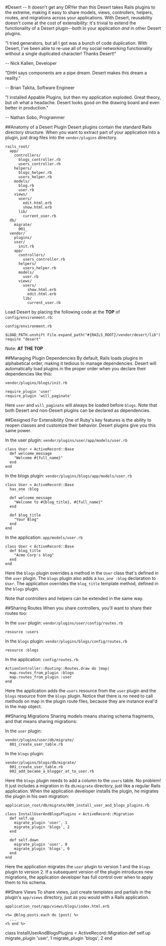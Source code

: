 #Desert -- It doesn't get any DRYer than this
Desert takes Rails plugins to the extreme, making it easy to share models, views, controllers, helpers, routes, and migrations across your applications. With Desert, reusability doesn't come at the cost of extensibility: it's trivial to extend the functionality of a Desert plugin--both in your application _and_ in other Desert plugins.


"I tried generators, but all I got was a bunch of code duplication. With Desert, I've been able to re-use all of my social networking functionality without a single duplicated character! Thanks Desert!"

-- Nick Kallen, Developer

"DHH says components are a pipe dream. Desert makes this dream a reality."

-- Brian Takita, Software Engineer

"I installed Appable Plugins, but then my application exploded. Great theory, but oh what a headache. Desert looks good on the drawing board and even better in production."

-- Nathan Sobo, Programmer

##Anatomy of a Desert Plugin
Desert plugins contain the standard Rails directory structure. When you want to extract part of your application into a plugin, just drag files into the `vendor/plugins` directory.

    rails_root/
      app/
        controllers/
          blogs_controller.rb
          users_controller.rb
        helpers/
          blogs_helper.rb
          users_helper.rb
        models/
          blog.rb
          user.rb
        views/
          users/
            edit.html.erb
            show.html.erb
          lib/
            current_user.rb
      db/
        migrate/
          001_
      vendor/
        plugins/
        user/
          init.rb
        app/
          controllers/
            users_controller.rb
          helpers/
            users_helper.rb
          models/
            user.rb
          views/
            users/
              show.html.erb
              edit.html.erb
            lib/
              current_user.rb

Load Desert by placing the following code at the __TOP__ of `config/environment.rb`:

`config/environment.rb`

    $LOAD_PATH.unshift File.expand_path("#{RAILS_ROOT}/vendor/desert/lib")
    require "desert"
  

Note: __AT THE TOP__



##Managing Plugin Dependencies
By default, Rails loads plugins in alphabetical order, making it tedious to manage dependencies. Desert will automatically load plugins in the proper order when you declare their dependencies like this:

`vendor/plugins/blogs/init.rb`

    require_plugin 'user'
    require_plugin 'will_paginate'

Here `user` and `will_paginate` will always be loaded before `blogs`. Note that both Desert and non-Desert plugins can be declared as dependencies.

##Designed For Extensibility
One of Ruby's key features is the ability to reopen classes and customize their behavior. Desert plugins give you this same power.

In the user plugin:
`vendor/plugins/user/app/models/user.rb`

    class User < ActiveRecord::Base
      def welcome_message
        "Welcome #{full_name}"
      end
    end

In the blogs plugin:
`vendor/plugins/blogs/app/models/user.rb`

    class User < ActiveRecord::Base
      has_one :blog
    
      def welcome_message
        "Welcome to #{blog_title}, #{full_name}"
      end
      
      def blog_title
        "Your Blog"
      end
    end

In the application:
`app/models/user.rb`

    class User < ActiveRecord::Base
      def blog_title
        "Acme Corp's blog"
      end
    end


Here the `blogs` plugin overrides a method in the `User` class that's defined in the `user` plugin. The `blogs` plugin also adds a `has_one :blog` declaration to `User`. The application overrides the `blog_title` template method, defined in the `blogs` plugin.

Note that controllers and helpers can be extended in the same way.

##Sharing Routes
When you share controllers, you'll want to share their routes too:

In the `user` plugin:
`vendor/plugins/user/config/routes.rb`

    resource :users

In the `blogs` plugin: 
`vendor/plugins/blogs/config/routes.rb`

    resource :blogs

In the application:
`config/routes.rb`

    ActionController::Routing::Routes.draw do |map|
      map.routes_from_plugin :blogs
      map.routes_from_plugin :user
    end

Here the application adds the `users` resource from the `user` plugin and the `blogs` resource from the `blogs` plugin. Notice that there is no need to call methods on map in the plugin route files, because they are instance eval'd in the map object.

##Sharing Migrations
Sharing models means sharing schema fragments, and that means sharing migrations:

In the `user` plugin:

    vendor/plugins/user/db/migrate/
      001_create_user_table.rb

In the `blogs` plugin:

    vendor/plugins/blogs/db/migrate/
      001_create_user_table.rb
      002_add_became_a_blogger_at_to_user.rb

Here the `blogs` plugin needs to add a column to the `users` table. No problem! It just includes a migration in its `db/migrate` directory, just like a regular Rails application. When the application developer installs the plugin, he migrates the plugin in his own migration:
      
`application_root/db/migrate/009_install_user_and_blogs_plugins.rb`
  
    class InstallUserAndBlogsPlugins < ActiveRecord::Migration
      def self.up
        migrate_plugin 'user', 1
        migrate_plugin 'blogs', 2
      end
      
      def self.down
        migrate_plugin 'user', 0
        migrate_plugin 'blogs', 0
      end
    end
    
Here the application migrates the `user` plugin to version 1 and the `blogs` plugin to version 2. If a subsequent version of the plugin introduces new migrations, the application developer has full control over when to apply them to his schema.

##Share Views
To share views, just create templates and partials in the plugin's `app/views` directory, just as you would with a Rails application.

`application_root/app/views/blogs/index.html.erb`

    <%= @blog.posts.each do |post| %>
      ...
    <% end %>

class InstallUserAndBlogsPlugins < ActiveRecord::Migration
def self.up
  migrate_plugin 'user', 1
  migrate_plugin 'blogs', 2
end